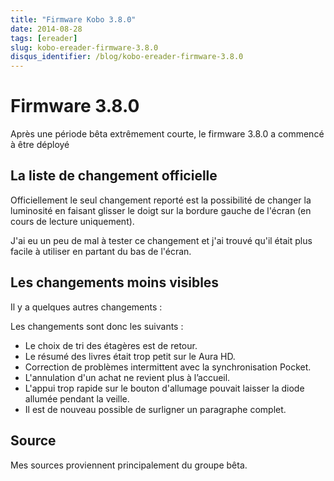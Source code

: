 ```yaml
---
title: "Firmware Kobo 3.8.0"
date: 2014-08-28
tags: [ereader]
slug: kobo-ereader-firmware-3.8.0
disqus_identifier: /blog/kobo-ereader-firmware-3.8.0
---
```

# Firmware 3.8.0

Après une période bêta extrêmement courte, le firmware 3.8.0 a commencé à être déployé

## La liste de changement officielle

Officiellement le seul changement reporté est la possibilité de changer la luminosité en faisant glisser le doigt sur la bordure gauche de l'écran (en cours de lecture uniquement).

J'ai eu un peu de mal à tester ce changement et j'ai trouvé qu'il était plus facile à utiliser en partant du bas de l'écran.

## Les changements moins visibles

Il y a quelques autres changements :

Les changements sont donc les suivants :

 * Le choix de tri des étagères est de retour.
 * Le résumé des livres était trop petit sur le Aura HD.
 * Correction de problèmes intermittent avec la synchronisation Pocket.
 * L'annulation d'un achat ne revient plus à l’accueil.
 * L'appui trop rapide sur le bouton d'allumage pouvait laisser la diode allumée pendant la veille.
 * Il est de nouveau possible de surligner un paragraphe complet.

## Source

Mes sources proviennent principalement du groupe bêta.
